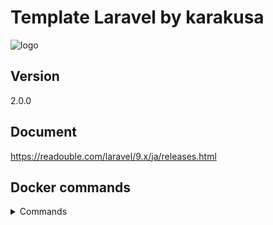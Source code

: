 # Template Laravel by karakusa

![logo](https://user-images.githubusercontent.com/47546757/119471849-a5355280-bd84-11eb-92c4-dffd577e54b6.png)

## Version

2.0.0

## Document

https://readouble.com/laravel/9.x/ja/releases.html

## Docker commands

<details>
<summary>Commands</summary>
<div>

- Build

  ```sh
  docker-compose build
  ```

- Start up

  ```sh
  docker-compose up -d
  ```

- Stop

  ```sh
  docker-compose stop
  ```

- Restart

  ```sh
  docker-compose restart
  ```

- Check build containers

  ```sh
  docker-compose ps
  ```

- Logging

  ```sh
  docker-compose logs -f app
  ```

- Log in

  ```sh
  docker-compose exec app bash
  ```

- Change configuration

  ```sh
  docker-compose down
  docker-compose build
  docker-compose up -d
  ```

</div>
</details>
